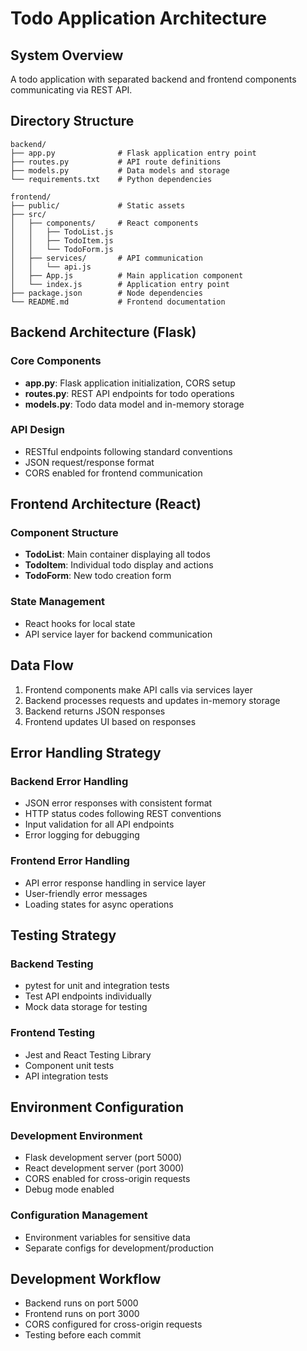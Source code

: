 # Todo Application Architecture

## System Overview
A todo application with separated backend and frontend components communicating via REST API.

## Directory Structure

```
backend/
├── app.py              # Flask application entry point
├── routes.py           # API route definitions
├── models.py           # Data models and storage
└── requirements.txt    # Python dependencies

frontend/
├── public/             # Static assets
├── src/
│   ├── components/     # React components
│   │   ├── TodoList.js
│   │   ├── TodoItem.js
│   │   └── TodoForm.js
│   ├── services/       # API communication
│   │   └── api.js
│   ├── App.js          # Main application component
│   └── index.js        # Application entry point
├── package.json        # Node dependencies
└── README.md           # Frontend documentation
```

## Backend Architecture (Flask)

### Core Components
- **app.py**: Flask application initialization, CORS setup
- **routes.py**: REST API endpoints for todo operations
- **models.py**: Todo data model and in-memory storage

### API Design
- RESTful endpoints following standard conventions
- JSON request/response format
- CORS enabled for frontend communication

## Frontend Architecture (React)

### Component Structure
- **TodoList**: Main container displaying all todos
- **TodoItem**: Individual todo display and actions
- **TodoForm**: New todo creation form

### State Management
- React hooks for local state
- API service layer for backend communication

## Data Flow
1. Frontend components make API calls via services layer
2. Backend processes requests and updates in-memory storage
3. Backend returns JSON responses
4. Frontend updates UI based on responses

## Error Handling Strategy

### Backend Error Handling
- JSON error responses with consistent format
- HTTP status codes following REST conventions
- Input validation for all API endpoints
- Error logging for debugging

### Frontend Error Handling
- API error response handling in service layer
- User-friendly error messages
- Loading states for async operations

## Testing Strategy

### Backend Testing
- pytest for unit and integration tests
- Test API endpoints individually
- Mock data storage for testing

### Frontend Testing
- Jest and React Testing Library
- Component unit tests
- API integration tests

## Environment Configuration

### Development Environment
- Flask development server (port 5000)
- React development server (port 3000)
- CORS enabled for cross-origin requests
- Debug mode enabled

### Configuration Management
- Environment variables for sensitive data
- Separate configs for development/production

## Development Workflow
- Backend runs on port 5000
- Frontend runs on port 3000
- CORS configured for cross-origin requests
- Testing before each commit